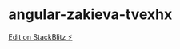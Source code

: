 # angular-zakieva-tvexhx

[Edit on StackBlitz ⚡️](https://stackblitz.com/edit/angular-zakieva-tvexhx)